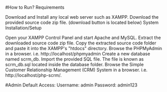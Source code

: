 #How to Run?
Requirements

Download and Install any local web server such as XAMPP.
Download the provided source code zip file. (download button is located below)
System Installation/Setup

Open your XAMPP Control Panel and start Apache and MySQL.
Extract the downloaded source code zip file.
Copy the extracted source code folder and paste it into the XAMPP's "htdocs" directory.
Browse the PHPMyAdmin in a browser. i.e. http://localhost/phpmyadmin
Create a new database named scrm_db.
Import the provided SQL file. The file is known as scrm_db.sql located inside the database folder.
Browse the Simple Customer Relationship Management (CRM) System in a browser. i.e. http://localhost/php-scrm/.

#Admin Default Access:
Username: admin
Password: admin123
